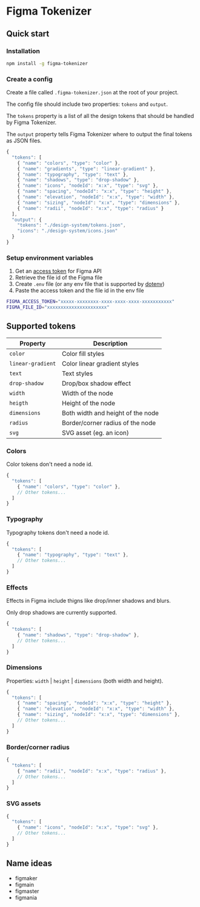 # Figma Tokenizer

## Quick start

### Installation

```sh
npm install -g figma-tokenizer
```

### Create a config

Create a file called `.figma-tokenizer.json` at the root of your project.

The config file should include two properties: `tokens` and `output`.

The `tokens` property is a list of all the design tokens that should be handled by Figma Tokenizer.

The `output` property tells Figma Tokenizer where to output the final tokens as JSON files.

```js
{
  "tokens": [
    { "name": "colors", "type": "color" },
    { "name": "gradients", "type": "linear-gradient" },
    { "name": "typography", "type": "text" },
    { "name": "shadows", "type": "drop-shadow" },
    { "name": "icons", "nodeId": "x:x", "type": "svg" },
    { "name": "spacing", "nodeId": "x:x", "type": "height" },
    { "name": "elevation", "nodeId": "x:x", "type": "width" },
    { "name": "sizing", "nodeId": "x:x", "type": "dimensions" },
    { "name": "radii", "nodeId": "x:x", "type": "radius" }
  ],
  "output": {
    "tokens": "./design-system/tokens.json",
    "icons": "./design-system/icons.json"
  }
}
```

### Setup environment variables

1. Get an [access token](https://www.figma.com/developers/api#access-tokens) for Figma API
2. Retrieve the file id of the Figma file
3. Create `.env` file (or any env file that is supported by [dotenv](https://github.com/motdotla/dotenv))
4. Paste the access token and the file id in the env file

```sh
FIGMA_ACCESS_TOKEN="xxxxx-xxxxxxxx-xxxx-xxxx-xxxx-xxxxxxxxxxx"
FIGMA_FILE_ID="xxxxxxxxxxxxxxxxxxxxxx"
```

## Supported tokens

| Property          | Description                       |
| ----------------- | --------------------------------- |
| `color`           | Color fill styles                 |
| `linear-gradient` | Color linear gradient styles      |
| `text`            | Text styles                       |
| `drop-shadow`     | Drop/box shadow effect            |
| `width`           | Width of the node                 |
| `heigth`          | Height of the node                |
| `dimensions`      | Both width and height of the node |
| `radius`          | Border/corner radius of the node  |
| `svg`             | SVG asset (eg. an icon)           |

### Colors

Color tokens don't need a node id.

```js
{
  "tokens": [
    { "name": "colors", "type": "color" },
    // Other tokens...
  ]
}
```

### Typography

Typography tokens don't need a node id.

```js
{
  "tokens": [
    { "name": "typography", "type": "text" },
    // Other tokens...
  ]
}
```

### Effects

Effects in Figma include thigns like drop/inner shadows and blurs.

Only drop shadows are currently supported.

```js
{
  "tokens": [
    { "name": "shadows", "type": "drop-shadow" },
    // Other tokens...
  ]
}
```

### Dimensions

Properties: `width` | `height` | `dimensions` (both width and height).

```js
{
  "tokens": [
    { "name": "spacing", "nodeId": "x:x", "type": "height" },
    { "name": "elevation", "nodeId": "x:x", "type": "width" },
    { "name": "sizing", "nodeId": "x:x", "type": "dimensions" },
    // Other tokens...
  ]
}
```

### Border/corner radius

```js
{
  "tokens": [
    { "name": "radii", "nodeId": "x:x", "type": "radius" },
    // Other tokens...
  ]
}
```

### SVG assets

```js
{
  "tokens": [
    { "name": "icons", "nodeId": "x:x", "type": "svg" },
    // Other tokens...
  ]
}
```

## Name ideas

- figmaker
- figmain
- figmaster
- figmania
